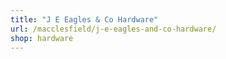 ```yaml
---
title: "J E Eagles & Co Hardware"
url: /macclesfield/j-e-eagles-and-co-hardware/
shop: hardware
---
```

